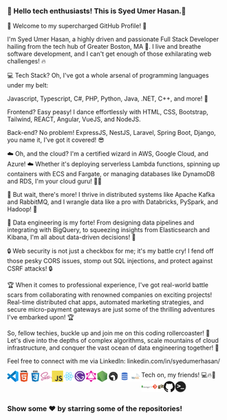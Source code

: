 ### 👋 Hello tech enthusiasts!  This is Syed Umer Hasan.👋

🚀 Welcome to my supercharged GitHub Profile! 🚀

I'm Syed Umer Hasan, a highly driven and passionate Full Stack Developer hailing from the tech hub of Greater Boston, MA 🌆. I live and breathe software development, and I can't get enough of those exhilarating web challenges! 🔥

💻 Tech Stack? Oh, I've got a whole arsenal of programming languages under my belt: 

Javascript, Typescript, C#, PHP, Python, Java, .NET, C++, and more! 💪 

Frontend? Easy peasy! I dance effortlessly with HTML, CSS, Bootstrap, Tailwind, REACT, Angular, VueJS, and NodeJS. 

Back-end? No problem! ExpressJS, NestJS, Laravel, Spring Boot, Django, you name it, I've got it covered! 😎

☁️ Oh, and the cloud? I'm a certified wizard in AWS, Google Cloud, and Azure! ☁️ Whether it's deploying serverless Lambda functions, spinning up containers with ECS and Fargate, or managing databases like DynamoDB and RDS, I'm your cloud guru! 🧙‍♂️

🔧 But wait, there's more! I thrive in distributed systems like Apache Kafka and RabbitMQ, and I wrangle data like a pro with Databricks, PySpark, and Hadoop! 🔧

💾 Data engineering is my forte! From designing data pipelines and integrating with BigQuery, to squeezing insights from Elasticsearch and Kibana, I'm all about data-driven decisions! 💾

🔒 Web security is not just a checkbox for me; it's my battle cry! I fend off those pesky CORS issues, stomp out SQL injections, and protect against CSRF attacks! 🔒

🏆 When it comes to professional experience, I've got real-world battle scars from collaborating with renowned companies on exciting projects! Real-time distributed chat apps, automated marketing strategies, and secure micro-payment gateways are just some of the thrilling adventures I've embarked upon! 🏆

So, fellow techies, buckle up and join me on this coding rollercoaster! 🎢 Let's dive into the depths of complex algorithms, scale mountains of cloud infrastructure, and conquer the vast ocean of data engineering together! 🌊

Feel free to connect with me via LinkedIn: linkedin.com/in/syedumerhasan/

Tech on, my friends! 💻🔥🚀
<img align="left" alt="Visual Studio Code" width="26px" src="https://raw.githubusercontent.com/github/explore/80688e429a7d4ef2fca1e82350fe8e3517d3494d/topics/visual-studio-code/visual-studio-code.png" />
<img align="left" alt="HTML5" width="26px" src="https://raw.githubusercontent.com/github/explore/80688e429a7d4ef2fca1e82350fe8e3517d3494d/topics/html/html.png" />
<img align="left" alt="CSS3" width="26px" src="https://raw.githubusercontent.com/github/explore/80688e429a7d4ef2fca1e82350fe8e3517d3494d/topics/css/css.png" />
<img align="left" alt="Sass" width="26px" src="https://raw.githubusercontent.com/github/explore/80688e429a7d4ef2fca1e82350fe8e3517d3494d/topics/sass/sass.png" />
<img align="left" alt="JavaScript" width="26px" src="https://raw.githubusercontent.com/github/explore/80688e429a7d4ef2fca1e82350fe8e3517d3494d/topics/javascript/javascript.png" />
<img align="left" alt="React" width="26px" src="https://raw.githubusercontent.com/github/explore/80688e429a7d4ef2fca1e82350fe8e3517d3494d/topics/react/react.png" />
<img align="left" alt="Gatsby" width="26px" src="https://raw.githubusercontent.com/github/explore/e94815998e4e0713912fed477a1f346ec04c3da2/topics/gatsby/gatsby.png" />
<img align="left" alt="GraphQL" width="26px" src="https://raw.githubusercontent.com/github/explore/80688e429a7d4ef2fca1e82350fe8e3517d3494d/topics/graphql/graphql.png" />
<img align="left" alt="Node.js" width="26px" src="https://raw.githubusercontent.com/github/explore/80688e429a7d4ef2fca1e82350fe8e3517d3494d/topics/nodejs/nodejs.png" />
<img align="left" alt="Deno" width="26px" src="https://raw.githubusercontent.com/github/explore/361e2821e2dea67711cde99c9c40ed357061cf27/topics/deno/deno.png" />
<img align="left" alt="SQL" width="26px" src="https://raw.githubusercontent.com/github/explore/80688e429a7d4ef2fca1e82350fe8e3517d3494d/topics/sql/sql.png" />
<img align="left" alt="MySQL" width="26px" src="https://raw.githubusercontent.com/github/explore/80688e429a7d4ef2fca1e82350fe8e3517d3494d/topics/mysql/mysql.png" />
<img align="left" alt="MongoDB" width="26px" src="https://raw.githubusercontent.com/github/explore/80688e429a7d4ef2fca1e82350fe8e3517d3494d/topics/mongodb/mongodb.png" />
<img align="left" alt="Git" width="26px" src="https://raw.githubusercontent.com/github/explore/80688e429a7d4ef2fca1e82350fe8e3517d3494d/topics/git/git.png" />
<img align="left" alt="GitHub" width="26px" src="https://raw.githubusercontent.com/github/explore/78df643247d429f6cc873026c0622819ad797942/topics/github/github.png" />
<img align="left" alt="HTML5" width="26px" src="https://raw.githubusercontent.com/github/explore/80688e429a7d4ef2fca1e82350fe8e3517d3494d/topics/terminal/terminal.png" />

<br />

<div align="left">

### Show some ❤️ by starring some of the repositories!

</div>

